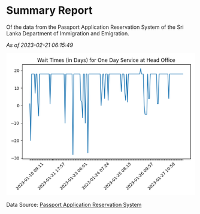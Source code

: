 # Summary Report

Of the data from the Passport Application Reservation System of the Sri Lanka Department of Immigration and Emigration.

*As of 2023-02-21 06:15:49*

![Wait Time Chart](summary.wait_time_chart.png)

Data Source: [Passport Application Reservation System](https://eservices.immigration.gov.lk:8443/appointment/pages/reservationApplication.xhtml)